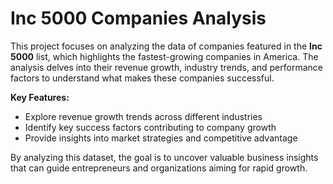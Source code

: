 # Inc 5000 Companies Analysis  

This project focuses on analyzing the data of companies featured in the **Inc 5000** list, which highlights the fastest-growing companies in America. The analysis delves into their revenue growth, industry trends, and performance factors to understand what makes these companies successful.

**Key Features:**  
- Explore revenue growth trends across different industries  
- Identify key success factors contributing to company growth  
- Provide insights into market strategies and competitive advantage  

By analyzing this dataset, the goal is to uncover valuable business insights that can guide entrepreneurs and organizations aiming for rapid growth.  
